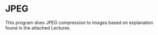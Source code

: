# JPEG
This program does JPEG compression to images based on explanation found in the attached Lectures.

